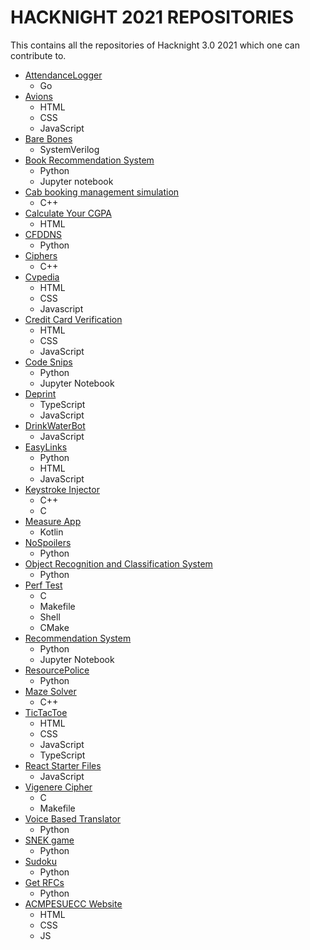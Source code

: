 # HACKNIGHT 2021 REPOSITORIES
This contains all the repositories of Hacknight 3.0 2021 which one can contribute to.

- [AttendanceLogger](https://github.com/acmpesuecc/AttendanceLogger)
  - Go
- [Avions](https://github.com/acmpesuecc/avions_repository)
  - HTML
  - CSS
  - JavaScript
- [Bare Bones](https://github.com/acmpesuecc/BareBones)
  - SystemVerilog
- [Book Recommendation System](https://github.com/thelastCube/Book-Recommendation-System)
  - Python
  - Jupyter notebook
- [Cab booking management simulation](https://github.com/acmpesuecc/Cab-Booking-Managemet-Simulation)
  - C++
- [Calculate Your CGPA](https://github.com/avinash-vk/calcyourgpa)
  - HTML
- [CFDDNS](https://github.com/acmpesuecc/CFDDNS)
  - Python
- [Ciphers](https://github.com/acmpesuecc/Ciphers)
  - C++
- [Cvpedia](https://github.com/acmpesuecc/CVpedia)
  - HTML
  - CSS
  - Javascript
- [Credit Card Verification](https://github.com/acmpesuecc/CreditCardVerifier)
  - HTML
  - CSS
  - JavaScript
- [Code Snips](https://github.com/acmpesuecc/code_snips)
  - Python
  - Jupyter Notebook
- [Deprint](https://github.com/acmpesuecc/deprint)
  - TypeScript
  - JavaScript
- [DrinkWaterBot](https://github.com/acmpesuecc/DrinkWaterBot)
  - JavaScript
- [EasyLinks](https://github.com/acmpesuecc/EasyLinks)
  - Python
  - HTML
  - JavaScript
- [Keystroke Injector](https://github.com/acmpesuecc/keystroke_injector)
  - C++
  - C
- [Measure App](https://github.com/acmpesuecc/Measure_App)
  - Kotlin
- [NoSpoilers](https://github.com/acmpesuecc/NoSpoilers)
  - Python
- [Object Recognition and Classification System](https://github.com/acmpesuecc/Object-Recognition-and-Classification-System)
  - Python
- [Perf Test](https://github.com/acmpesuecc/perf-test)
  - C
  - Makefile
  - Shell
  - CMake
- [Recommendation System](https://github.com/acmpesuecc/Recommendation-system)
  - Python
  - Jupyter Notebook
- [ResourcePolice](https://github.com/acmpesuecc/ResourcePolice) 
  - Python
- [Maze Solver](https://github.com/acmpesuecc/maze_solver)
  - C++
- [TicTacToe](https://github.com/acmpesuecc/tictactoe)
  - HTML
  - CSS
  - JavaScript
  - TypeScript
- [React Starter Files](https://github.com/avinash-vk/react-starter-files) 
  - JavaScript
- [Vigenere Cipher](https://github.com/acmpesuecc/vigenere_cipher)
  - C
  - Makefile
- [Voice Based Translator](https://github.com/acmpesuecc/Voice-Based-Translator)
  - Python
- [SNEK game](https://github.com/acmpesuecc/SNEK.git)
  - Python
- [Sudoku](https://github.com/acmpesuecc/py-sudoku)
  - Python
- [Get RFCs](https://github.com/acmpesuecc/py-getrfc)
  - Python
- [ACMPESUECC Website](https://github.com/acmpesuecc/acmpesuecc.github.io)  
  - HTML  
  - CSS   
  - JS  

